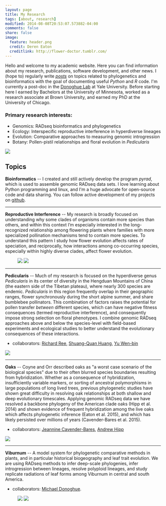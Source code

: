 ```yaml
---
layout: page
title: My Research
tags: [about, research]
modified: 2014-08-08T20:53:07.573882-04:00
comments: false
share: false
image:
  feature: header.png
  credit: Deren Eaton
  creditlink: http://flower-doctor.tumblr.com/
---
```


Hello and welcome to my academic website. Here you can find information about my research, publications, software development, and other news. I (hope to) regularly write [_posts_](/posts/) on topics related to phylogenetics and bioinformatics with the goal of documenting useful _Python_ and _R_ code. I'm currently a post-doc in the [Donoghue Lab](http://donoghuelab.yale.edu/) at Yale University. Before starting here I earned by Bachelors at the University of Minnesota, worked as a research associate at Brown University, and earned my PhD at the University of Chicago.   

### Primary research interests:  

* Genomics: RADseq bioinformatics and phylogenetics  
* Ecology: Interspecific reproductive interference in hyperdiverse lineages  
* Evolution: Comparative approaches to measuring genomic introgression 
* Botany: Pollen-pistil relationships and floral evolution in _Pedicularis_  

<a href="/images/deren_fieldwork.jpg"><img src="/images/deren_fieldwork.jpg"></a>

## Topics  

__Bioinformatics__ -- I created and still actively develop the program _pyrad_, which is used to assemble genomic RADseq data sets. I love learning about Python programming and linux, and I'm a huge advocate for open-source code and data sharing. You can follow active development of my projects on [github](github.com/dereneaton).  

----------   


__Reproductive Interference__ -- My research is broadly focused on understanding why some clades of organisms contain more species than others, and within this context I’m especially interested in the long-recognized relationship among flowering plants where families with more specialized pollination mechanisms tend to contain more species. To understand this pattern I study how flower evolution affects rates of speciation, and reciprocally, how interactions among co-occurring species, especially within highly diverse clades, affect flower evolution.


<figure class="half">
	<a href="/images/integ-1024x680.jpg"><img src="/images/integ-1024x680.jpg"></a>
        <a href="/images/siphonantha_bee.jpg"><img src="/images/siphonantha_bee.jpg"></a>	
</figure>    

----------   

__Pedicularis__ -- Much of my research is focused on the hyperdiverse genus _Pedicularis_ in its center of diversity in the Hengduan Mountains of China (the eastern side of the Tibetan plateau), where nearly 300 species are endemic. _Pedicularis_ in this region frequently overlap in their geographic ranges, flower synchronously during the short alpine summer, and share bumblebee pollinators. This combination of factors raises the potential for pollen transfer _between_ different species, which can have negative fitness consequences (termed reproductive interference), and consequently impose strong selection on floral phenotypes. I combine genomic RADseq approaches above and below the species-level with field-based experiments and ecological studies to better understand the evolutionary consequences of these interactions.  

+ collaborators: [Richard Ree](http://www.reelab.net), 
  		 	   [Shuang-Quan Huang](http://www.researchgate.net/profile/Shuang-Quan_Huang/),
			   		 [Yu Wen-bin](http://wbyu.wikispaces.com/home)   

<a href="/images/jiambda_landscape.jpg"><img src="/images/jiambda_landscape.jpg"></a>  

--------------   



__Oaks__ -- Coyne and Orr described oaks as "a worst case scenario of the biological species" due to their often blurred species boundaries resulting from hybridization. Whether as a consequence of hybridization, insufficiently variable markers, or sorting of ancestral polymorphisms in large populations of long lived trees, previous phylogenetic studies have shown great difficulty in resolving oak relationships at both shallow and deep evolutionary timescales. Applying genomic RADseq data we have resolved a backbone phylogeny of the American clade oaks (Hipp et al. 2014) and shown evidence of frequent hybridization among the live oaks which affects phylogenetic inference (Eaton et al. 2015), and which has likely persisted over millions of years (Cavender-Bares et al. 2015).  

+ collaborators: [Jeannine Cavender-Bares](http://www.cbs.umn.edu/research/research-cbs/faculty-labs/cavender),
  		 	    [Andrew Hipp](http://systematics.mortonarb.org/lab/)  

<a href="/images/angel_oak.jpg"><img src="/images/angel_oak.jpg"></a>  

----------------    


__Viburnum__ -- A model system for phylogenetic comparative methods in plants, and in particular historical biogeography and leaf trait evolution. We are using RADseq methods to infer deep-scale phylogenies, infer introgression between lineages, resolve polyploid lineages, and study replicate radiations of leaf forms among Viburnum in central and south America. 

+ collaborators: [Michael Donoghue](http://www.donoghuelab.yale.edu). 

<figure class="half">
        <a href="/images/Viburnum_lantanoides.jpg"><img src="/images/Viburnum_lantanoides.jpg"></a>
        <a href="/images/Viburnum_lantanoides2.jpg"><img src="/images/Viburnum_lantanoides2.jpg"></a>
</figure>  




